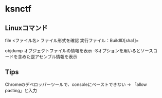 # ksnctf

## Linuxコマンド
file <ファイル名>
ファイル形式を確認
実行ファイル：BuildID[sha1]=

objdump
オブジェクトファイルの情報を表示
-Sオプションを用いるとソースコードを含めた逆アセンブル情報を表示

## Tips
Chromeのデベロッパーツールで、consoleにペーストできない → 「allow pasting」と入力